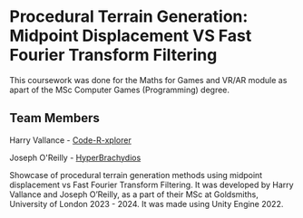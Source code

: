 # Procedural Terrain Generation: Midpoint Displacement VS Fast Fourier Transform Filtering

This coursework was done for the Maths for Games and VR/AR module as apart of the MSc Computer Games (Programming) degree.




## Team Members
Harry Vallance - [Code-R-xplorer](https://github.com/Code-R-xplorer/)

Joseph O'Reilly - [HyperBrachydios](https://github.com/HyperBrachydios)


Showcase of procedural terrain generation methods using midpoint displacement vs Fast Fourier Transform Filtering. It was developed by Harry Vallance and Joseph O’Reilly, as a part of their MSc at Goldsmiths, University of London 2023 - 2024. It was made using Unity Engine 2022. 